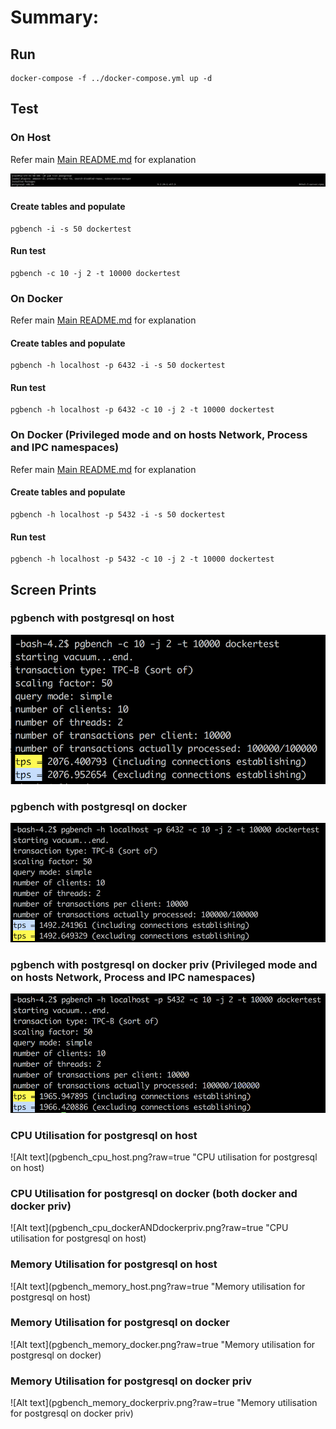 # Summary:


## Run
```
docker-compose -f ../docker-compose.yml up -d
```

## Test


### On Host

Refer main [Main README.md](../README.md) for explanation

![Alt text](postgresql-version-host.png?raw=true "postgresql on host version")

#### Create tables and populate
```
pgbench -i -s 50 dockertest
```

#### Run test
```
pgbench -c 10 -j 2 -t 10000 dockertest
```


### On Docker

Refer main [Main README.md](../README.md) for explanation

#### Create tables and populate
```
pgbench -h localhost -p 6432 -i -s 50 dockertest
```

#### Run test
```
pgbench -h localhost -p 6432 -c 10 -j 2 -t 10000 dockertest
```

### On Docker (Privileged mode and on hosts Network, Process and IPC namespaces)

Refer main [Main README.md](../README.md) for explanation

#### Create tables and populate
```
pgbench -h localhost -p 5432 -i -s 50 dockertest
```

#### Run test
```
pgbench -h localhost -p 5432 -c 10 -j 2 -t 10000 dockertest
```

## Screen Prints

### pgbench with postgresql on host
![Alt text](pgbench_host.png?raw=true "postgresql on host")

### pgbench with postgresql on docker
![Alt text](pgbench_docker.png?raw=true "postgresql on docker")

### pgbench with postgresql on docker priv (Privileged mode and on hosts Network, Process and IPC namespaces)
![Alt text](pgbench_dockerpriv.png?raw=true "postgresql on docker privileges")

### CPU Utilisation for postgresql on host
![Alt text](pgbench_cpu_host.png?raw=true "CPU utilisation for postgresql on host)

### CPU Utilisation for postgresql on docker (both docker and docker priv)
![Alt text](pgbench_cpu_dockerANDdockerpriv.png?raw=true "CPU utilisation for postgresql on host)

### Memory Utilisation for postgresql on host
![Alt text](pgbench_memory_host.png?raw=true "Memory utilisation for postgresql on host)

### Memory Utilisation for postgresql on docker
![Alt text](pgbench_memory_docker.png?raw=true "Memory utilisation for postgresql on docker)

### Memory Utilisation for postgresql on docker priv
![Alt text](pgbench_memory_dockerpriv.png?raw=true "Memory utilisation for postgresql on docker priv)


